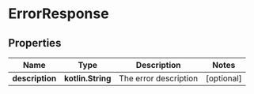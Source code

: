 
# ErrorResponse

## Properties
Name | Type | Description | Notes
------------ | ------------- | ------------- | -------------
**description** | **kotlin.String** | The error description |  [optional]



